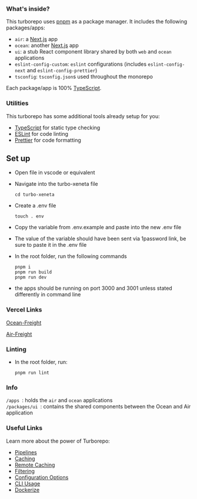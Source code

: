### What's inside?

This turborepo uses [pnpm](https://pnpm.io) as a package manager. It includes the following packages/apps:

- `air`: a [Next.js](https://nextjs.org/) app
- `ocean`: another [Next.js](https://nextjs.org/) app
- `ui`: a stub React component library shared by both `web` and `ocean` applications
- `eslint-config-custom`: `eslint` configurations (includes `eslint-config-next` and `eslint-config-prettier`)
- `tsconfig`: `tsconfig.json`s used throughout the monorepo

Each package/app is 100% [TypeScript](https://www.typescriptlang.org/).

### Utilities

This turborepo has some additional tools already setup for you:

- [TypeScript](https://www.typescriptlang.org/) for static type checking
- [ESLint](https://eslint.org/) for code linting
- [Prettier](https://prettier.io) for code formatting

## Set up

- Open file in vscode or equivalent
- Navigate into the turbo-xeneta file

  ```
  cd turbo-xeneta
  ```

- Create a .env file

  ```
  touch . env
  ```

- Copy the variable from .env.example and paste into the new .env file
- The value of the variable should have been sent via 1password link, be sure to paste it in the .env file
- In the root folder, run the following commands
  ```
  pnpm i
  pnpm run build
  pnpm run dev
  ```
- the apps should be running on port 3000 and 3001 unless stated differently in command line

### Vercel Links

[Ocean-Freight](https://turbo-xeneta-ocean.vercel.app/)

[Air-Freight](https://turbo-xeneta-air.vercel.app/)

### Linting

- In the root folder, run:
  ```
  pnpm run lint
  ```

### Info

`/apps `: holds the `air` and `ocean` applications <br/>
`/packages/ui `: contains the shared components between the Ocean and Air application

### Useful Links

Learn more about the power of Turborepo:

- [Pipelines](https://turbo.build/repo/docs/core-concepts/monorepos/running-tasks)
- [Caching](https://turbo.build/repo/docs/core-concepts/caching)
- [Remote Caching](https://turbo.build/repo/docs/core-concepts/remote-caching)
- [Filtering](https://turbo.build/repo/docs/core-concepts/monorepos/filtering)
- [Configuration Options](https://turbo.build/repo/docs/reference/configuration)
- [CLI Usage](https://turbo.build/repo/docs/reference/command-line-reference)
- [Dockerize](https://turbo.build/repo/docs/handbook/deploying-with-docker)
